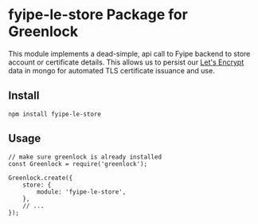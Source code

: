 # fyipe-le-store Package for Greenlock

This module implements a dead-simple, api call to Fyipe backend to store account or certificate details. This allows us to persist our [Let's Encrypt](https://letsencrypt.org/) data in mongo for automated TLS certificate issuance and use.

## Install

    npm install fyipe-le-store

## Usage

    // make sure greenlock is already installed
    const Greenlock = require('greenlock');

    Greenlock.create({
        store: {
            module: 'fyipe-le-store',
        },
        // ...
    });
